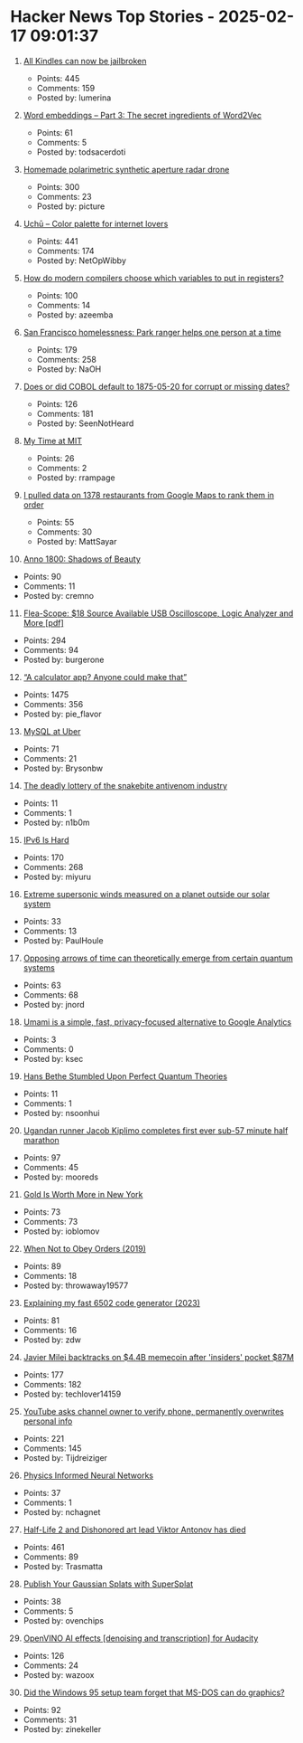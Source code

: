 # Hacker News Top Stories - 2025-02-17 09:01:37

1. [All Kindles can now be jailbroken](https://kindlemodding.org/jailbreaking/WinterBreak/)
   - Points: 445
   - Comments: 159
   - Posted by: lumerina

2. [Word embeddings – Part 3: The secret ingredients of Word2Vec](https://www.ruder.io/secret-word2vec/)
   - Points: 61
   - Comments: 5
   - Posted by: todsacerdoti

3. [Homemade polarimetric synthetic aperture radar drone](https://hforsten.com/homemade-polarimetric-synthetic-aperture-radar-drone.html)
   - Points: 300
   - Comments: 23
   - Posted by: picture

4. [Uchū – Color palette for internet lovers](https://uchu.style)
   - Points: 441
   - Comments: 174
   - Posted by: NetOpWibby

5. [How do modern compilers choose which variables to put in registers?](https://langdev.stackexchange.com/questions/4325/how-do-modern-compilers-choose-which-variables-to-put-in-registers)
   - Points: 100
   - Comments: 14
   - Posted by: azeemba

6. [San Francisco homelessness: Park ranger helps one person at a time](https://sfstandard.com/2025/02/08/golden-gate-park-ranger-homelessness/)
   - Points: 179
   - Comments: 258
   - Posted by: NaOH

7. [Does or did COBOL default to 1875-05-20 for corrupt or missing dates?](https://retrocomputing.stackexchange.com/questions/31288/does-or-did-cobol-default-to-1875-05-20-for-corrupt-or-missing-dates)
   - Points: 126
   - Comments: 181
   - Posted by: SeenNotHeard

8. [My Time at MIT](http://muratbuffalo.blogspot.com/2025/02/my-time-at-mit.html)
   - Points: 26
   - Comments: 2
   - Posted by: rrampage

9. [I pulled data on 1378 restaurants from Google Maps to rank them in order](https://mattsayar.com/ranking-the-best-restaurants-in-colorado-springs/)
   - Points: 55
   - Comments: 30
   - Posted by: MattSayar

10. [Anno 1800: Shadows of Beauty](https://simonschreibt.de/gat/anno-1800-shadows-of-beauty/)
   - Points: 90
   - Comments: 11
   - Posted by: cremno

11. [Flea-Scope: $18 Source Available USB Oscilloscope, Logic Analyzer and More [pdf]](https://rtestardi.github.io/usbte/flea-scope.pdf)
   - Points: 294
   - Comments: 94
   - Posted by: burgerone

12. [“A calculator app? Anyone could make that”](https://chadnauseam.com/coding/random/calculator-app)
   - Points: 1475
   - Comments: 356
   - Posted by: pie_flavor

13. [MySQL at Uber](https://www.uber.com/blog/mysql-at-uber/?uclick_id=8d2a6f71-8db1-4c60-b724-fc9bd70cd9fd)
   - Points: 71
   - Comments: 21
   - Posted by: Brysonbw

14. [The deadly lottery of the snakebite antivenom industry](https://www.theguardian.com/global-development/2025/feb/13/its-a-cowboy-show-out-there-the-deadly-lottery-of-the-snakebite-antivenom-industry)
   - Points: 11
   - Comments: 1
   - Posted by: n1b0m

15. [IPv6 Is Hard](https://techlog.jenslink.net/posts/ipv6-is-hard/)
   - Points: 170
   - Comments: 268
   - Posted by: miyuru

16. [Extreme supersonic winds measured on a planet outside our solar system](https://phys.org/news/2025-01-extreme-supersonic-planet-solar.html)
   - Points: 33
   - Comments: 13
   - Posted by: PaulHoule

17. [Opposing arrows of time can theoretically emerge from certain quantum systems](https://www.surrey.ac.uk/news/physicists-uncover-evidence-two-arrows-time-emerging-quantum-realm)
   - Points: 63
   - Comments: 68
   - Posted by: jnord

18. [Umami is a simple, fast, privacy-focused alternative to Google Analytics](https://github.com/umami-software/umami)
   - Points: 3
   - Comments: 0
   - Posted by: ksec

19. [Hans Bethe Stumbled Upon Perfect Quantum Theories](https://www.quantamagazine.org/how-hans-bethe-stumbled-upon-perfect-quantum-theories-20250212/)
   - Points: 11
   - Comments: 1
   - Posted by: nsoonhui

20. [Ugandan runner Jacob Kiplimo completes first ever sub-57 minute half marathon](https://www.cnn.com/2025/02/16/sport/jacob-kiplimo-smashes-half-marathon-record-spt-intl/index.html)
   - Points: 97
   - Comments: 45
   - Posted by: mooreds

21. [Gold Is Worth More in New York](https://www.bloomberg.com/opinion/articles/2025-02-13/gold-is-worth-more-in-new-york)
   - Points: 73
   - Comments: 73
   - Posted by: ioblomov

22. [When Not to Obey Orders (2019)](https://warontherocks.com/2019/07/when-not-to-obey-orders/)
   - Points: 89
   - Comments: 18
   - Posted by: throwaway19577

23. [Explaining my fast 6502 code generator (2023)](https://pubby.games/codegen.html)
   - Points: 81
   - Comments: 16
   - Posted by: zdw

24. [Javier Milei backtracks on $4.4B memecoin after 'insiders' pocket $87M](https://www.coindesk.com/business/2025/02/15/javier-milei-backtracks-on-usd4-4b-memecoin-after-insiders-pocket-usd87m)
   - Points: 177
   - Comments: 182
   - Posted by: techlover14159

25. [YouTube asks channel owner to verify phone, permanently overwrites personal info](https://old.reddit.com/r/VirtualYoutubers/comments/1iqmul1/if_you_have_a_moment_i_need_your_help/)
   - Points: 221
   - Comments: 145
   - Posted by: Tijdreiziger

26. [Physics Informed Neural Networks](https://nchagnet.pages.dev/blog/physics-informed-neural-networks/)
   - Points: 37
   - Comments: 1
   - Posted by: nchagnet

27. [Half-Life 2 and Dishonored art lead Viktor Antonov has died](https://www.eurogamer.net/half-life-2-and-dishonored-art-lead-viktor-antonov-dies-aged-just-52)
   - Points: 461
   - Comments: 89
   - Posted by: Trasmatta

28. [Publish Your Gaussian Splats with SuperSplat](https://blog.playcanvas.com/publish-your-gaussian-splats-with-supersplat/)
   - Points: 38
   - Comments: 5
   - Posted by: ovenchips

29. [OpenVINO AI effects [denoising and transcription] for Audacity](https://www.audacityteam.org/blog/openvino-ai-effects/)
   - Points: 126
   - Comments: 24
   - Posted by: wazoox

30. [Did the Windows 95 setup team forget that MS-DOS can do graphics?](https://devblogs.microsoft.com/oldnewthing/20250211-00/?p=110862)
   - Points: 92
   - Comments: 31
   - Posted by: zinekeller

